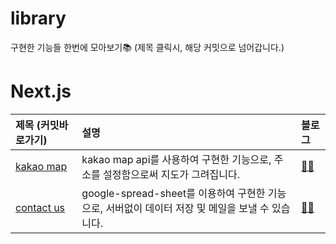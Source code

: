 # library
구현한 기능들 한번에 모아보기📚
(제목 클릭시, 해당 커밋으로 넘어갑니다.)


# Next.js
|제목 (커밋바로가기)|설명|블로그|
|:---|:---|:---|
|<a href="https://github.com/yedio/introduction_company/commit/d25fb396079ff35a66016f24662169c760df5569" target="_blank">kakao map</a>|kakao map api를 사용하여 구현한 기능으로, 주소를 설정함으로써 지도가 그려집니다.|<a href="https://3d-yeju.tistory.com/102" target="_blank">✍🏻</a>|
|<a href="https://github.com/yedio/introduction_company/commit/6cc4936c2d258960fd0d02f1d3f32c19fc1617a7" target="_blank">contact us</a>|google-spread-sheet를 이용하여 구현한 기능으로, 서버없이 데이터 저장 및 메일을 보낼 수 있습니다.|<a href="https://3d-yeju.tistory.com/105" target="_blank">✍🏻</a>|
